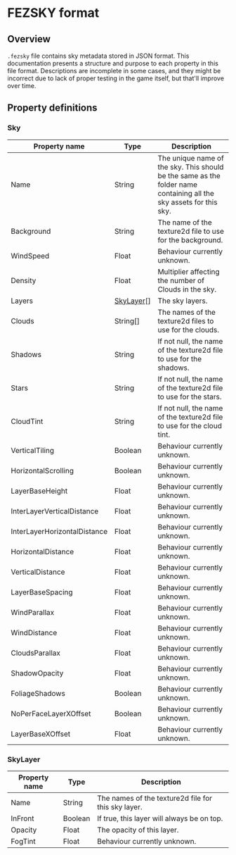 # FEZSKY format

## Overview

`.fezsky` file contains sky metadata stored in JSON format. This documentation presents a structure and purpose to each property in this file format. Descriptions are incomplete in some cases, and they might be incorrect due to lack of proper testing in the game itself, but that'll improve over time.

## Property definitions

### Sky

|Property name|Type|Description|
|-|-|-|
|Name|String|The unique name of the sky. This should be the same as the folder name containing all the sky assets for this sky.|
|Background|String|The name of the texture2d file to use for the background.|
|WindSpeed|Float|Behaviour currently unknown.|
|Density|Float|Multiplier affecting the number of Clouds in the sky.|
|Layers|[SkyLayer](#skylayer)[]|The sky layers.|
|Clouds|String[]|The names of the texture2d files to use for the clouds.|
|Shadows|String|If not null, the name of the texture2d file to use for the shadows.|
|Stars|String|If not null, the name of the texture2d file to use for the stars.|
|CloudTint|String|If not null, the name of the texture2d file to use for the cloud tint.|
|VerticalTiling|Boolean|Behaviour currently unknown.|
|HorizontalScrolling|Boolean|Behaviour currently unknown.|
|LayerBaseHeight|Float|Behaviour currently unknown.|
|InterLayerVerticalDistance|Float|Behaviour currently unknown.|
|InterLayerHorizontalDistance|Float|Behaviour currently unknown.|
|HorizontalDistance|Float|Behaviour currently unknown.|
|VerticalDistance|Float|Behaviour currently unknown.|
|LayerBaseSpacing|Float|Behaviour currently unknown.|
|WindParallax|Float|Behaviour currently unknown.|
|WindDistance|Float|Behaviour currently unknown.|
|CloudsParallax|Float|Behaviour currently unknown.|
|ShadowOpacity|Float|Behaviour currently unknown.|
|FoliageShadows|Boolean|Behaviour currently unknown.|
|NoPerFaceLayerXOffset|Boolean|Behaviour currently unknown.|
|LayerBaseXOffset|Float|Behaviour currently unknown.|

### SkyLayer

|Property name|Type|Description|
|-|-|-|
|Name|String|The names of the texture2d file for this sky layer.|
|InFront|Boolean|If true, this layer will always be on top.|
|Opacity|Float|The opacity of this layer.|
|FogTint|Float|Behaviour currently unknown.|

